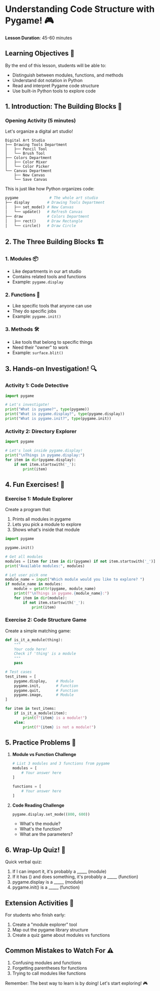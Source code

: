 # Understanding Code Structure with Pygame! 🎮
**Lesson Duration**: 45-60 minutes

## Learning Objectives 🎯
By the end of this lesson, students will be able to:
- Distinguish between modules, functions, and methods
- Understand dot notation in Python
- Read and interpret Pygame code structure
- Use built-in Python tools to explore code

## 1. Introduction: The Building Blocks 🧱

### Opening Activity (5 minutes)
Let's organize a digital art studio!
```
Digital Art Studio
├── Drawing Tools Department
│   ├── Pencil Tool
│   └── Brush Tool
├── Colors Department
│   ├── Color Mixer
│   └── Color Picker
└── Canvas Department
    ├── New Canvas
    └── Save Canvas
```

This is just like how Python organizes code:
```python
pygame              # The whole art studio
├── display        # Drawing Tools Department
│   ├── set_mode() # New Canvas
│   └── update()   # Refresh Canvas
├── draw           # Colors Department
│   ├── rect()     # Draw Rectangle
│   └── circle()   # Draw Circle
```

## 2. The Three Building Blocks 🏗️

### 1. Modules 📦
- Like departments in our art studio
- Contains related tools and functions
- Example: `pygame.display`

### 2. Functions 🔧
- Like specific tools that anyone can use
- They do specific jobs
- Example: `pygame.init()`

### 3. Methods 🛠️
- Like tools that belong to specific things
- Need their "owner" to work
- Example: `surface.blit()`

## 3. Hands-on Investigation! 🔍

### Activity 1: Code Detective
```python
import pygame

# Let's investigate!
print("What is pygame?", type(pygame))
print("What is pygame.display?", type(pygame.display))
print("What is pygame.init?", type(pygame.init))
```

### Activity 2: Directory Explorer
```python
import pygame

# Let's look inside pygame.display!
print("\nThings in pygame.display:")
for item in dir(pygame.display):
    if not item.startswith('_'):
        print(item)
```

## 4. Fun Exercises! 🎯

### Exercise 1: Module Explorer
Create a program that:
1. Prints all modules in pygame
2. Lets you pick a module to explore
3. Shows what's inside that module

```python
import pygame

pygame.init()

# Get all modules
modules = [item for item in dir(pygame) if not item.startswith('_')]
print("Available modules:", modules)

# Let user pick one
module_name = input("Which module would you like to explore? ")
if module_name in modules:
    module = getattr(pygame, module_name)
    print(f"\nThings in pygame.{module_name}:")
    for item in dir(module):
        if not item.startswith('_'):
            print(item)
```

### Exercise 2: Code Structure Game
Create a simple matching game:
```python
def is_it_a_module(thing):
    """
    Your code here!
    Check if 'thing' is a module
    """
    pass

# Test cases
test_items = [
    pygame.display,    # Module
    pygame.init,       # Function
    pygame.quit,       # Function
    pygame.image,      # Module
]

for item in test_items:
    if is_it_a_module(item):
        print(f"{item} is a module!")
    else:
        print(f"{item} is not a module!")
```

## 5. Practice Problems 📝

1. **Module vs Function Challenge**
   ```python
   # List 3 modules and 3 functions from pygame
   modules = [
       # Your answer here
   ]
   
   functions = [
       # Your answer here
   ]
   ```

2. **Code Reading Challenge**
   ```python
   pygame.display.set_mode((800, 600))
   ```
   - What's the module?
   - What's the function?
   - What are the parameters?

## 6. Wrap-Up Quiz! 🎉

Quick verbal quiz:
1. If I can import it, it's probably a _____ (module)
2. If it has () and does something, it's probably a _____ (function)
3. pygame.display is a _____ (module)
4. pygame.init() is a _____ (function)

## Extension Activities 🚀

For students who finish early:
1. Create a "module explorer" tool
2. Map out the pygame library structure
3. Create a quiz game about modules vs functions

## Common Mistakes to Watch For ⚠️

1. Confusing modules and functions
2. Forgetting parentheses for functions
3. Trying to call modules like functions

Remember: The best way to learn is by doing! Let's start exploring! 🎮
